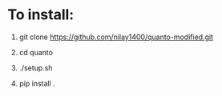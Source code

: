 # To install:

1. git clone https://github.com/nilay1400/quanto-modified.git

2. cd quanto

3. ./setup.sh

4. pip install .
